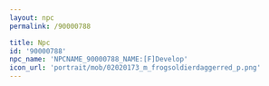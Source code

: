 ```yaml
---
layout: npc
permalink: /90000788

title: Npc
id: '90000788'
npc_name: 'NPCNAME_90000788_NAME:[F]Develop'
icon_url: 'portrait/mob/02020173_m_frogsoldierdaggerred_p.png'
---
```

